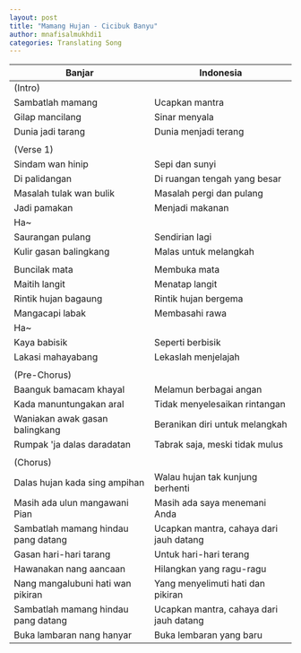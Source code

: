 ```yaml
---
layout: post
title: "Mamang Hujan - Cicibuk Banyu"
author: mnafisalmukhdi1
categories: Translating Song
---
```

| Banjar | Indonesia |
| --- | --- |
| (Intro) 
| Sambatlah mamang | Ucapkan mantra
| Gilap mancilang | Sinar menyala
| Dunia jadi tarang | Dunia menjadi terang
| |  |
| (Verse 1)
| Sindam wan hinip | Sepi dan sunyi
| Di palidangan | Di ruangan tengah yang besar
| Masalah tulak wan bulik | Masalah pergi dan pulang
| Jadi pamakan | Menjadi makanan
| Ha~
| Saurangan pulang | Sendirian lagi
| Kulir gasan balingkang | Malas untuk melangkah
||
| Buncilak mata | Membuka mata
| Maitih langit | Menatap langit
| Rintik hujan bagaung | Rintik hujan bergema
| Mangacapi labak | Membasahi rawa
| Ha~
| Kaya babisik | Seperti berbisik
| Lakasi mahayabang | Lekaslah menjelajah
||
|(Pre-Chorus)
|Baanguk bamacam khayal | Melamun berbagai angan
|Kada manuntungakan aral | Tidak menyelesaikan rintangan
|Waniakan awak gasan balingkang | Beranikan diri untuk melangkah
|Rumpak 'ja dalas daradatan | Tabrak saja, meski tidak mulus
||
|(Chorus)
|Dalas hujan kada sing ampihan | Walau hujan tak kunjung berhenti
|Masih ada ulun mangawani Pian | Masih ada saya menemani Anda
|Sambatlah mamang hindau pang datang | Ucapkan mantra, cahaya dari jauh datang
|Gasan hari-hari tarang | Untuk hari-hari terang
|Hawanakan nang aancaan | Hilangkan yang ragu-ragu
|Nang mangalubuni hati wan pikiran | Yang menyelimuti hati dan pikiran
|Sambatlah mamang hindau pang datang | Ucapkan mantra, cahaya dari jauh datang
|Buka lambaran nang hanyar | Buka lembaran yang baru
